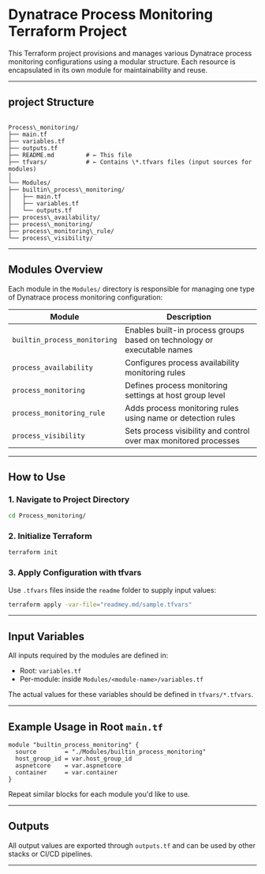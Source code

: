 
# Dynatrace Process Monitoring Terraform Project

This Terraform project provisions and manages various Dynatrace process monitoring configurations using a modular structure. Each resource is encapsulated in its own module for maintainability and reuse.

---

## project Structure

```

Process\_monitoring/
├── main.tf
├── variables.tf
├── outputs.tf
├── README.md         # ← This file
├── tfvars/           # ← Contains \*.tfvars files (input sources for modules)
│   
└── Modules/
├── builtin\_process\_monitoring/
│   ├── main.tf
│   ├── variables.tf
│   └── outputs.tf
├── process\_availability/
├── process\_monitoring/
├── process\_monitoring\_rule/
└── process\_visibility/

````

---

##  Modules Overview

Each module in the `Modules/` directory is responsible for managing one type of Dynatrace process monitoring configuration:

| Module | Description |
|--------|-------------|
| `builtin_process_monitoring` | Enables built-in process groups based on technology or executable names |
| `process_availability`       | Configures process availability monitoring rules |
| `process_monitoring`         | Defines process monitoring settings at host group level |
| `process_monitoring_rule`    | Adds process monitoring rules using name or detection rules |
| `process_visibility`         | Sets process visibility and control over max monitored processes |

---

##  How to Use

### 1. Navigate to Project Directory

```bash
cd Process_monitoring/
````

### 2. Initialize Terraform

```bash
terraform init
```

### 3. Apply Configuration with tfvars

Use `.tfvars` files inside the `readme` folder to supply input values:

```bash
terraform apply -var-file="readmey.md/sample.tfvars"
```

---

##  Input Variables

All inputs required by the modules are defined in:

* Root: `variables.tf`
* Per-module: inside `Modules/<module-name>/variables.tf`

The actual values for these variables should be defined in `tfvars/*.tfvars`.

---

## Example Usage in Root `main.tf`

```hcl
module "builtin_process_monitoring" {
  source        = "./Modules/builtin_process_monitoring"
  host_group_id = var.host_group_id
  aspnetcore    = var.aspnetcore
  container     = var.container
}
```

Repeat similar blocks for each module you'd like to use.

---

##  Outputs

All output values are exported through `outputs.tf` and can be used by other stacks or CI/CD pipelines.

---

